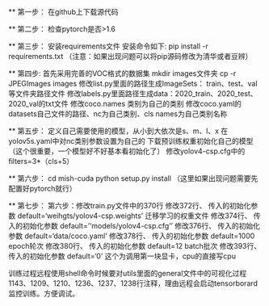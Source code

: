 


** 第一步：
    在github上下载源代码

** 第二步：
    检查pytorch是否>1.6

** 第三步：
    安装requirements文件
    安装命令如下:
    pip install -r requirements.txt
    （注意：如果出现问题可以将pip源码修改为清华或者豆辨）
    
** 第四步:
    首先采用完善的VOC格式的数据集
    mkdir images文件夹
    cp -r JPEGImages images
    修改list.py里面的路径生成ImageSets： train、test、val 等文件夹路径文件
    修改labels.py里面路径生成data：2020_train、2020_test、2020_val的txt文件
    修改coco.names 类别为自己的类别
    修改coco.yaml的datasets自己文件的路径、nc为自己类别、cls names为自己类别名称
    
** 第五步：
    定义自己需要使用的模型，从小到大依次是s、m、l、x
    在yolov5s.yaml中对nc类别参数设置为自己的
    下载预训练权重初始化自己的模型（这个很重要，一个模型好不好基本看初始化了）
    修改yolov4-csp.cfg中的filters=3*（cls+5）
    
** 第六步：
    cd mish-cuda
    python setup.py install
   （这里如果出现问题需要先配置好pytorch就行）

** 第七步：
    第六步：修改train.py文件中的370行
    修改372行、 传入的初始化参数 default=‘weihgts/yolov4-csp.weights’ 迁移学习的权重文件
    修改374行、 传入的初始化参数 default=’‘models/yolov4-csp.cfg’’
    修改376行、 传入的初始化参数 default=‘data/coco.yaml’
    修改378行、 传入的初始化参数 default=1000 epoch轮次
    修改380行、 传入的初始化参数 default=12 batch批次
    修改393行、 传入的初始化参数 default=‘0’ 这个为调用第一块显卡，cpu的直接写cpu

   训练过程远程使用shell命令时候要对utils里面的general文件中的可视化过程1143、1209、1210、1236、1237、1238行注释，理由远程会启动tensorborard监控训练。方便调试。
    
